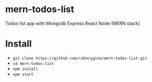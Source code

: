 # mern-todos-list
Todos list app with Mongodb Express React Node (MERN stack)
# Install 
<ul>
  <li><code>git clone https://github.com/raherygino/mern-todos-list.git</code></li>
  <li><code>cd mern-todos-list</code></li>
  <li><code>npm install</code></li>
  <li><code>npm start</code></li>
</ul>
